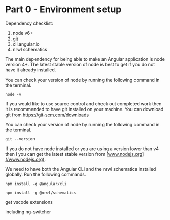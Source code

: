 # Part 0 - Environment setup

Dependency checklist:

1. node v6+
2. git
3. cli.angular.io
4. nrwl schematics

The main dependency for being able to make an Angular application is node version 4+. The latest stable version of node is best to get if you do not have it already installed.

You can check your version of node by running the following command in the terminal.

```
node -v
```

If you would like to use source control and check out completed work then it is recommended to have git installed on your machine. You can download git from[ https://git-scm.com/downloads ](https://git-scm.com/downloads )

You can check your version of node by running the following command in the terminal.

```
git --version
```

If you do not have node installed or you are using a version lower than v4 then I you can get the latest stable version from [www.nodejs.org](/www.nodejs.org).

We need to have both the Angular CLI and the nrwl schematics installed globally. Run the following commands.

```
npm install -g @angular/cli
```

```
npm install -g @nrwl/schematics
```

get vscode extensions

including ng-switcher


